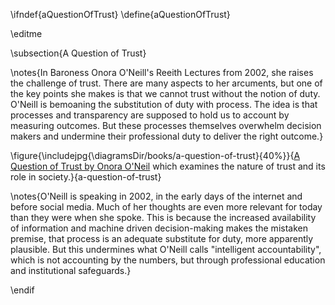 \ifndef{aQuestionOfTrust}
\define{aQuestionOfTrust}

\editme 

\subsection{A Question of Trust}

\notes{In Baroness Onora O'Neill's Reeith Lectures from 2002, she raises the challenge of trust. There are many aspects to her arcuments, but one of the key points she makes is that we cannot trust without the notion of duty. O'Neill is bemoaning the substitution of duty with process. The idea is that processes and transparency are supposed to hold us to account by measuring outcomes. But these processes themselves overwhelm decision makers and undermine their professional duty to deliver the right outcome.}

\figure{\includejpg{\diagramsDir/books/a-question-of-trust}{40%}}{[A Question of Trust by Onora O'Neil](https://www.bbc.co.uk/programmes/p00gpzfq) which examines the nature of trust and its role in society.}{a-question-of-trust}

\notes{O'Neill is speaking in 2002, in the early days of the internet and before social media. Much of her thoughts are even more relevant for today than they were when she spoke. This is because the increased availability of information and machine driven decision-making makes the mistaken premise, that process is an adequate substitute for duty, more apparently plausible. But this undermines what O'Neill calls "intelligent accountability", which is not accounting by the numbers, but through professional education and institutional safeguards.}

\endif
